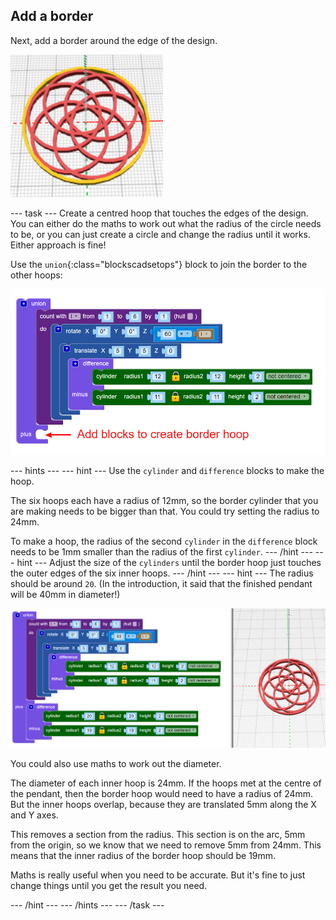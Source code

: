 ## Add a border

Next, add a border around the edge of the design. 

![screenshot](images/pendant-border-show.png) 

--- task ---
Create a centred hoop that touches the edges of the design. You can either do the maths to work out what the radius of the circle needs to be, or you can just create a circle and change the radius until it works. Either approach is fine!

Use the `union`{:class="blockscadsetops"} block to join the border to the other hoops:
	
![screenshot](images/pendant-union.png) 

--- hints --- 
--- hint ---
Use the `cylinder` and `difference` blocks to make the hoop. 

The six hoops each have a radius of 12mm, so the border cylinder that you are making needs to be bigger than that. You could try setting the radius to 24mm. 

To make a hoop, the radius of the second `cylinder` in the `difference` block needs to be 1mm smaller than the radius of the first `cylinder`. 
--- /hint ---
--- hint ---
Adjust the size of the `cylinders` until the border hoop just touches the outer edges of the six inner hoops. 
--- /hint ---
--- hint ---
The radius should be around `20`. (In the introduction, it said that the finished pendant will be 40mm in diameter!)

![screenshot](images/pendant-border.png)
	
You could also use maths to work out the diameter. 

The diameter of each inner hoop is 24mm. If the hoops met at the centre of the pendant, then the border hoop would need to have a radius of 24mm. But the inner hoops overlap, because they are translated 5mm along the X and Y axes. 

This removes a section from the radius. This section is on the arc, 5mm from the origin, so we know that we need to remove 5mm from 24mm. This means that the inner radius of the border hoop should be 19mm. 

Maths is really useful when you need to be accurate. But it's fine to just change things until you get the result you need. 

--- /hint ---
--- /hints --- 
--- /task ---
